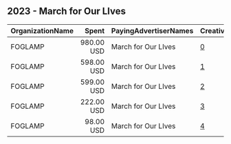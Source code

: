 ## 2023 - March for Our LIves 
|OrganizationName|Spent|PayingAdvertiserNames|CreativeUrls|Impressions|Genders|AgeBrackets|CountryCodes|BillingAddresses|CandidateBallotInformation|
|:---|---:|:---|:---|---:|:---|:---|:---|:---|:---|
|FOGLAMP|980.00 USD|March for Our LIves|[0](https://www.snap.com/political-ads/asset/b1d286cd794a1e1922e480c6f1e6e51235fe57b4985bde1e326754531ca6043f?mediaType=mp4)|191,781||18+|united states|"One Thomas Circle,Washigton,20005,US"||
|FOGLAMP|598.00 USD|March for Our LIves|[1](https://www.snap.com/political-ads/asset/b1d286cd794a1e1922e480c6f1e6e51235fe57b4985bde1e326754531ca6043f?mediaType=mp4)|96,626||18+|united states|"One Thomas Circle,Washigton,20005,US"||
|FOGLAMP|599.00 USD|March for Our LIves|[2](https://www.snap.com/political-ads/asset/b1d286cd794a1e1922e480c6f1e6e51235fe57b4985bde1e326754531ca6043f?mediaType=mp4)|87,367||18+|united states|"One Thomas Circle,Washigton,20005,US"||
|FOGLAMP|222.00 USD|March for Our LIves|[3](https://www.snap.com/political-ads/asset/b1d286cd794a1e1922e480c6f1e6e51235fe57b4985bde1e326754531ca6043f?mediaType=mp4)|76,465|||united states|"One Thomas Circle,Washigton,20005,US"||
|FOGLAMP|98.00 USD|March for Our LIves|[4](https://www.snap.com/political-ads/asset/b1d286cd794a1e1922e480c6f1e6e51235fe57b4985bde1e326754531ca6043f?mediaType=mp4)|37,366|||united states|"One Thomas Circle,Washigton,20005,US"||
